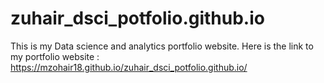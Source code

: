 # zuhair_dsci_potfolio.github.io
This is my Data science and analytics portfolio website.
Here is the link to my portfolio website : https://mzohair18.github.io/zuhair_dsci_potfolio.github.io/
